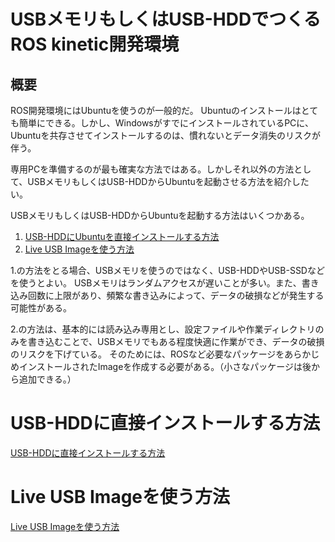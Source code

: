 # USBメモリもしくはUSB-HDDでつくるROS kinetic開発環境
## 概要
ROS開発環境にはUbuntuを使うのが一般的だ。
Ubuntuのインストールはとても簡単にできる。しかし、WindowsがすでにインストールされているPCに、Ubuntuを共存させてインストールするのは、慣れないとデータ消失のリスクが伴う。

専用PCを準備するのが最も確実な方法ではある。しかしそれ以外の方法として、USBメモリもしくはUSB-HDDからUbuntuを起動させる方法を紹介したい。

USBメモリもしくはUSB-HDDからUbuntuを起動する方法はいくつかある。

1. [USB-HDDにUbuntuを直接インストールする方法](#usb-hddに直接インストールする方法)
2. [Live USB Imageを使う方法](#live-usb-imageを使う方法)

1.の方法をとる場合、USBメモリを使うのではなく、USB-HDDやUSB-SSDなどを使うとよい。
USBメモリはランダムアクセスが遅いことが多い。また、書き込み回数に上限があり、頻繁な書き込みによって、データの破損などが発生する可能性がある。

2.の方法は、基本的には読み込み専用とし、設定ファイルや作業ディレクトリのみを書き込むことで、USBメモリでもある程度快適に作業ができ、データの破損のリスクを下げている。
そのためには、ROSなど必要なパッケージをあらかじめインストールされたImageを作成する必要がある。（小さなパッケージは後から追加できる。）



# USB-HDDに直接インストールする方法

[USB-HDDに直接インストールする方法](Install-USB-HDD.md)

# Live USB Imageを使う方法

[Live USB Imageを使う方法](Generate-Custom-USB-Live.md)
